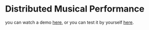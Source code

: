 # Distributed Musical Performance

you can watch a demo [here](https://www.youtube.com/watch?v=FLPXA4-f64A), or you can test it by yourself [here](https://jonkoala.github.io/demos/synchronized-music/synchronizer.html).
